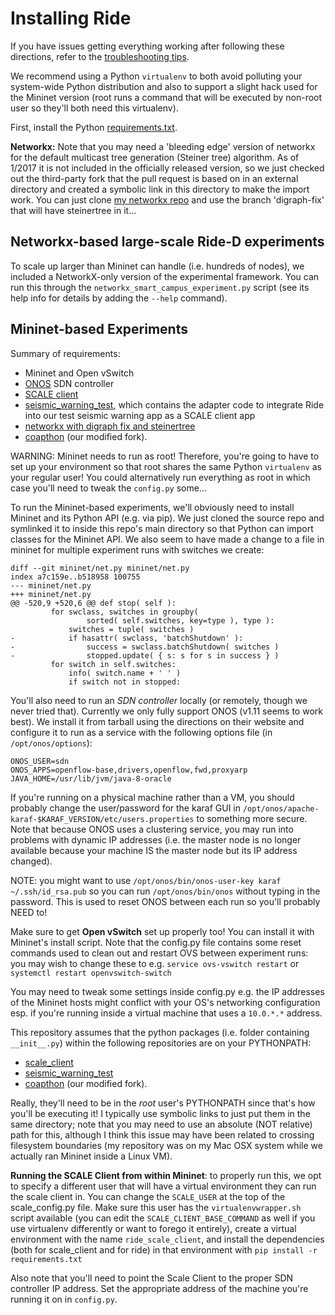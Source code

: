 # Installing Ride

If you have issues getting everything working after following these directions, refer to the [troubleshooting tips](TROUBLESHOOTING.md).

We recommend using a Python `virtualenv` to both avoid polluting your system-wide Python distribution and also to support a slight hack used for the Mininet version (root runs a command that will be executed by non-root user so they'll both need this virtualenv).

First, install the Python [requirements.txt](../requirements.txt).

**Networkx:** Note that you may need a 'bleeding edge' version of networkx for the default multicast tree generation (Steiner tree) algorithm.
  As of 1/2017 it is not included in the officially released version, so we just checked out
   the third-party fork that the pull request is based on in an external directory and
   created a symbolic link in this directory to make the import work.
You can just clone [my networkx repo](https://github.com/KyleBenson/networkx/tree/digraph_fix) and use the branch 'digraph-fix' that will have steinertree in it...

## Networkx-based large-scale Ride-D experiments

To scale up larger than Mininet can handle (i.e. hundreds of nodes), we included a NetworkX-only version of the experimental framework.
You can run this through the `networkx_smart_campus_experiment.py` script (see its help info for details by adding the `--help` command).

## Mininet-based Experiments

Summary of requirements:
* Mininet and Open vSwitch
* [ONOS](https://wiki.onosproject.org/display/ONOS/Installing+and+running+ONOS) SDN controller
* [SCALE client](https://github.com/KyleBenson/scale_client)
* [seismic_warning_test](https://github.com/KyleBenson/seismic_warning_test), which contains the adapter code to integrate Ride into our test seismic warning app as a SCALE client app
* [networkx with digraph fix and steinertree](https://github.com/KyleBenson/networkx/tree/digraph_fix)
* [coapthon](https://github.com/KyleBenson/CoAPthon.git) (our modified fork).

WARNING: Mininet needs to run as root!  Therefore, you're going to have to set up your environment so that root shares the same Python `virtualenv` as your regular user!  You could alternatively run everything as root in which case you'll need to tweak the `config.py` some...

To run the Mininet-based experiments, we'll obviously need to install Mininet and its Python API (e.g. via pip).  We just cloned the source repo and symlinked it to inside this repo's main directory so that Python can import classes for the Mininet API.
We also seem to have made a change to a file in mininet for multiple experiment runs with switches we create:
```
diff --git mininet/net.py mininet/net.py
index a7c159e..b518958 100755
--- mininet/net.py
+++ mininet/net.py
@@ -520,9 +520,6 @@ def stop( self ):
         for swclass, switches in groupby(
                 sorted( self.switches, key=type ), type ):
             switches = tuple( switches )
-            if hasattr( swclass, 'batchShutdown' ):
-                success = swclass.batchShutdown( switches )
-                stopped.update( { s: s for s in success } )
         for switch in self.switches:
             info( switch.name + ' ' )
             if switch not in stopped:
```

You'll also need to run an *SDN controller* locally (or remotely, though we never tried that).
Currently we only fully support ONOS (v1.11 seems to work best).  We install it from tarball using the directions on their website and configure it to run as a service with the following options file (in `/opt/onos/options`):
```
ONOS_USER=sdn
ONOS_APPS=openflow-base,drivers,openflow,fwd,proxyarp
JAVA_HOME=/usr/lib/jvm/java-8-oracle
```
If you're running on a physical machine rather than a VM, you should probably change the user/password for the karaf GUI in `/opt/onos/apache-karaf-$KARAF_VERSION/etc/users.properties` to something more secure.
Note that because ONOS uses a clustering service, you may run into problems with dynamic IP addresses (i.e. the master node is no longer available because your machine IS the master node but its IP address changed).

NOTE: you might want to use `/opt/onos/bin/onos-user-key karaf ~/.ssh/id_rsa.pub` so you can run `/opt/onos/bin/onos` without typing in the password.  This is used to reset ONOS between each run so you'll probably NEED to!


Make sure to get **Open vSwitch** set up properly too!  You can install it with Mininet's install script.
Note that the config.py file contains some reset commands used to clean out and restart OVS between experiment runs: you may wish to change these to e.g. `service ovs-vswitch restart` or `systemctl restart openvswitch-switch`

You may need to tweak some settings inside config.py e.g. the IP addresses of the Mininet hosts might conflict with your OS's networking configuration esp. if you're running inside a virtual machine that uses a `10.0.*.*` address.

This repository assumes that the python packages (i.e. folder containing `__init__.py`) within the following repositories are on your PYTHONPATH:
* [scale_client](https://github.com/KyleBenson/scale_client)
* [seismic_warning_test](https://github.com/KyleBenson/seismic_warning_test)
* [coapthon](https://github.com/KyleBenson/CoAPthon.git) (our modified fork).
  
Really, they'll need to be in the *root* user's PYTHONPATH since that's how you'll be executing it!
I typically use symbolic links to just put them in the same directory; note that you may need to use an absolute (NOT relative) path for this, although I think this issue may have been related to crossing filesystem boundaries (my repository was on my Mac OSX system while we actually ran Mininet inside a Linux VM).
   
**Running the SCALE Client from within Mininet**: to properly run this, we opt to specify a different user that will have a virtual environment they can run the scale client in.  You can change the `SCALE_USER` at the top of the scale_config.py file. Make sure this user has the `virtualenvwrapper.sh` script available (you can edit the `SCALE_CLIENT_BASE_COMMAND` as well if you use virtualenv differently or want to forego it entirely), create a virtual environment with the name `ride_scale_client`, and install the dependencies (both for scale_client and for ride) in that environment with `pip install -r requirements.txt`

Also note that you'll need to point the Scale Client to the proper SDN controller IP address.  Set the appropriate address of the machine you're running it on in `config.py`.

